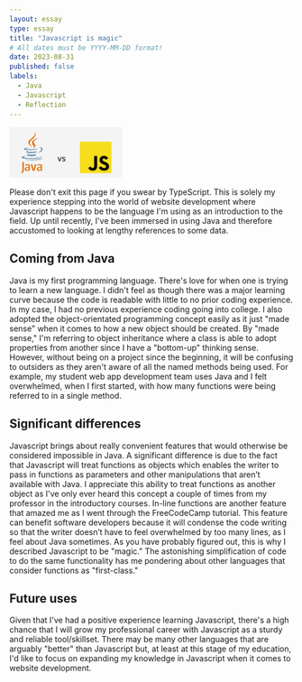 ```yaml
---
layout: essay
type: essay
title: "Javascript is magic"
# All dates must be YYYY-MM-DD format!
date: 2023-08-31
published: false
labels:
  - Java
  - Javascript
  - Reflection
---
```

<img width="200px" class="rounded float-start pe-4" src="../img/java_vs_js.png">

Please don't exit this page if you swear by TypeScript. This is solely my experience stepping into the world of website development where Javascript happens to be the language I'm using as an introduction to the field. Up until recently, I've been immersed in using Java and therefore accustomed to looking at lengthy references to some data.

## Coming from Java
Java is my first programming language. There's love for when one is trying to learn a new language. I didn't feel as though there was a major learning curve because the code is readable with little to no prior coding experience. In my case, I had no previous experience coding going into college. I also adopted the object-orientated programming concept easily as it just "made sense" when it comes to how a new object should be created. By "made sense," I'm referring to object inheritance where a class is able to adopt properties from another since I have a "bottom-up" thinking sense. However, without being on a project since the beginning, it will be confusing to outsiders as they aren't aware of all the named methods being used. For example, my student web app development team uses Java and I felt overwhelmed, when I first started, with how many functions were being referred to in a single method.

## Significant differences
Javascript brings about really convenient features that would otherwise be considered impossible in Java. A significant difference is due to the fact that Javascript will treat functions as objects which enables the writer to pass in functions as parameters and other manipulations that aren’t available with Java. I appreciate this ability to treat functions as another object as I've only ever heard this concept a couple of times from my professor in the introductory courses. In-line functions are another feature that amazed me as I went through the FreeCodeCamp tutorial. This feature can benefit software developers because it will condense the code writing so that the writer doesn’t have to feel overwhelmed by too many lines, as I feel about Java sometimes. As you have probably figured out, this is why I described Javascript to be "magic." The astonishing simplification of code to do the same functionality has me pondering about other languages that consider functions as "first-class."

## Future uses
Given that I've had a positive experience learning Javascript, there's a high chance that I will grow my professional career with Javascript as a sturdy and reliable tool/skillset. There may be many other languages that are arguably "better" than Javascript but, at least at this stage of my education, I'd like to focus on expanding my knowledge in Javascript when it comes to website development. 
